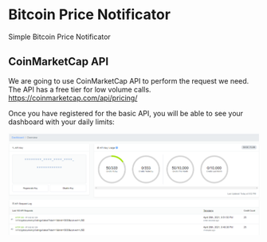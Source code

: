# Bitcoin Price Notificator

Simple Bitcoin Price Notificator

## CoinMarketCap API

We are going to use CoinMarketCap API to perform the request we need. The API has a free tier for low volume calls. https://coinmarketcap.com/api/pricing/

Once you have registered for the basic API, you will be able to see your dashboard with your daily limits:

![dashboard](dashboard.png)


